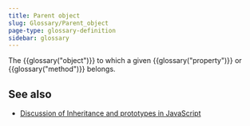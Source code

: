 ```yaml
---
title: Parent object
slug: Glossary/Parent_object
page-type: glossary-definition
sidebar: glossary
---
```


The {{glossary("object")}} to which a given {{glossary("property")}} or {{glossary("method")}} belongs.

## See also

- [Discussion of Inheritance and prototypes in JavaScript](/en-US/docs/Web/JavaScript/Guide/Inheritance_and_the_prototype_chain)
